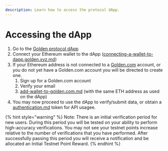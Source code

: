 ```yaml
---
description: Learn how to access the protocol dApp.
---
```


# Accessing the dApp

1. Go to the [Golden protocol dApp](https://dapp.golden.xyz)&#x20;
2. Connect your Ethereum wallet to the dApp ([connecting-a-wallet-to-dapp.golden.xyz.md](connecting-a-wallet-to-dapp.golden.xyz.md "mention"))
3. If your Ethereum address is not connected to a [Golden.com](https://golden.com) account, or you do not yet have a Golden.com account you will be directed to create one.
   1. Sign up for a Golden.com account
   2. Verify your email
   3. [add-wallet-to-golden.com.md](../../general-information/add-wallet-to-golden.com.md "mention") (with the same ETH address as used on the dApp)
4. You may now proceed to use the dApp to verify/submit data, or obtain a [authentication.md](../../api/authentication.md "mention") token for API usagee.

{% hint style="warning" %}
Note: There is an initial verification period for new users. During this period you will be tested on your ability to perform high-accuracy verifications. You may not see your testnet points increase relative to the number of verifications that you have performed. After successfully passing this period you will receive a notification and be allocated an Initial Testnet Point Reward.
{% endhint %}

